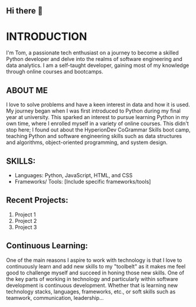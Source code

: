 ## Hi there 👋

# INTRODUCTION
I'm Tom, a passionate tech enthusiast on a journey to become a skilled Python developer and delve into the realms of software engineering and data analytics. I am a self-taught developer, gaining most of my knowledge through online courses and bootcamps.

## ABOUT ME
I love to solve problems and have a keen interest in data and how it is used. My journey began when I was first introduced to Python during my final year at university. This sparked an interest to pursue learning Python in my own time, where I enrolled myself in a variety of online courses. This didn't stop here; I found out about the HyperionDev CoGrammar Skills boot camp, teaching Python and software engineering skills such as data structures and algorithms, object-oriented programming, and system design.

## SKILLS:
- Languages: Python, JavaScript, HTML, and CSS
- Frameworks/ Tools: [Include specific frameworks/tools]

## Recent Projects:

1. Project 1
2. Project 2
3. Project 3

## Continuous Learning:
One of the main reasons I aspire to work with technology is that I love to continuously learn and add new skills to my "toolbelt" as it makes me feel good to challenge myself and succeed in honing those new skills. One of the key parts of working in technology and particularly within software development is continuous development. Whether that is learning new technology stacks, languages, frameworks, etc., or soft skills such as teamwork, communication, leadership...

<!--
**TomBergmanis/TomBergmanis** is a ✨ _special_ ✨ repository because its `README.md` (this file) appears on your GitHub profile.

Here are some ideas to get you started:

- 🔭 I’m currently working on getting my first job in tech.
- 🌱 I’m currently learning Python, Software Engineering, and Data Science.
- 👯 I’m looking to collaborate on ...
- 🤔 I’m looking for help with ...
- 💬 Ask me about ...
- 📫 How to reach me: ...
- ⚡ Fun fact: ...
-->
